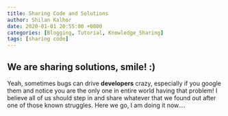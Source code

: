 ```yaml
---
title: Sharing Code and Solutions
author: Shilan Kalhor
date: 2020-01-01 20:55:00 +0800
categories: [Blogging, Tutorial, Knowledge_Sharing]
tags: [sharing code]
---
```


## We are sharing solutions, smile! :)
Yeah, sometimes bugs can drive **developers** crazy, especially if you google them and notice you are the only one in entire world having that problem!
I believe all of us should step in and share whatever that we found out after one of those known struggles.
Here we go, I am doing it now....
